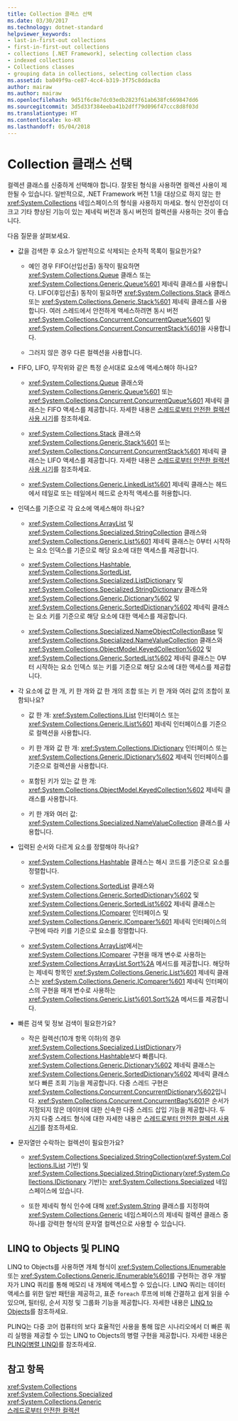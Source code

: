 ```yaml
---
title: Collection 클래스 선택
ms.date: 03/30/2017
ms.technology: dotnet-standard
helpviewer_keywords:
- last-in-first-out collections
- first-in-first-out collections
- collections [.NET Framework], selecting collection class
- indexed collections
- Collections classes
- grouping data in collections, selecting collection class
ms.assetid: ba049f9a-ce87-4cc4-b319-3f75c8ddac8a
author: mairaw
ms.author: mairaw
ms.openlocfilehash: 9d51f6c8e7dc03edb2823f61ab638fc669847dd6
ms.sourcegitcommit: 3d5d33f384eeba41b2dff79d096f47ccc8d8f03d
ms.translationtype: HT
ms.contentlocale: ko-KR
ms.lasthandoff: 05/04/2018
---
```

# <a name="selecting-a-collection-class"></a>Collection 클래스 선택
컬렉션 클래스를 신중하게 선택해야 합니다. 잘못된 형식을 사용하면 컬렉션 사용이 제한될 수 있습니다. 일반적으로, .NET Framework 버전 1.1을 대상으로 하지 않는 한 <xref:System.Collections> 네임스페이스의 형식을 사용하지 마세요. 형식 안전성이 더 크고 기타 향상된 기능이 있는 제네릭 버전과 동시 버전의 컬렉션을 사용하는 것이 좋습니다.  
  
 다음 질문을 살펴보세요.  
  
-   값을 검색한 후 요소가 일반적으로 삭제되는 순차적 목록이 필요한가요?  
  
    -   예인 경우 FIFO(선입선출) 동작이 필요하면 <xref:System.Collections.Queue> 클래스 또는 <xref:System.Collections.Generic.Queue%601> 제네릭 클래스를 사용합니다. LIFO(후입선출) 동작이 필요하면 <xref:System.Collections.Stack> 클래스 또는 <xref:System.Collections.Generic.Stack%601> 제네릭 클래스를 사용합니다. 여러 스레드에서 안전하게 액세스하려면 동시 버전 <xref:System.Collections.Concurrent.ConcurrentQueue%601> 및 <xref:System.Collections.Concurrent.ConcurrentStack%601>을 사용합니다.  
  
    -   그러지 않은 경우 다른 컬렉션을 사용합니다.  
  
-   FIFO, LIFO, 무작위와 같은 특정 순서대로 요소에 액세스해야 하나요?  
  
    -   <xref:System.Collections.Queue> 클래스와 <xref:System.Collections.Generic.Queue%601> 또는 <xref:System.Collections.Concurrent.ConcurrentQueue%601> 제네릭 클래스는 FIFO 액세스를 제공합니다. 자세한 내용은 [스레드로부터 안전한 컬렉션 사용 시기](../../../docs/standard/collections/thread-safe/when-to-use-a-thread-safe-collection.md)를 참조하세요.  
  
    -   <xref:System.Collections.Stack> 클래스와 <xref:System.Collections.Generic.Stack%601> 또는 <xref:System.Collections.Concurrent.ConcurrentStack%601> 제네릭 클래스는 LIFO 액세스를 제공합니다. 자세한 내용은 [스레드로부터 안전한 컬렉션 사용 시기](../../../docs/standard/collections/thread-safe/when-to-use-a-thread-safe-collection.md)를 참조하세요.  
  
    -   <xref:System.Collections.Generic.LinkedList%601> 제네릭 클래스는 헤드에서 테일로 또는 테일에서 헤드로 순차적 액세스를 허용합니다.  
  
-   인덱스를 기준으로 각 요소에 액세스해야 하나요?  
  
    -   <xref:System.Collections.ArrayList> 및 <xref:System.Collections.Specialized.StringCollection> 클래스와 <xref:System.Collections.Generic.List%601> 제네릭 클래스는 0부터 시작하는 요소 인덱스를 기준으로 해당 요소에 대한 액세스를 제공합니다.  
  
    -   <xref:System.Collections.Hashtable>, <xref:System.Collections.SortedList>, <xref:System.Collections.Specialized.ListDictionary> 및 <xref:System.Collections.Specialized.StringDictionary> 클래스와 <xref:System.Collections.Generic.Dictionary%602> 및 <xref:System.Collections.Generic.SortedDictionary%602> 제네릭 클래스는 요소 키를 기준으로 해당 요소에 대한 액세스를 제공합니다.  
  
    -   <xref:System.Collections.Specialized.NameObjectCollectionBase> 및 <xref:System.Collections.Specialized.NameValueCollection> 클래스와 <xref:System.Collections.ObjectModel.KeyedCollection%602> 및 <xref:System.Collections.Generic.SortedList%602> 제네릭 클래스는 0부터 시작하는 요소 인덱스 또는 키를 기준으로 해당 요소에 대한 액세스를 제공합니다.  
  
-   각 요소에 값 한 개, 키 한 개와 값 한 개의 조합 또는 키 한 개와 여러 값의 조합이 포함되나요?  
  
    -   값 한 개: <xref:System.Collections.IList> 인터페이스 또는 <xref:System.Collections.Generic.IList%601> 제네릭 인터페이스를 기준으로 컬렉션을 사용합니다.  
  
    -   키 한 개와 값 한 개: <xref:System.Collections.IDictionary> 인터페이스 또는 <xref:System.Collections.Generic.IDictionary%602> 제네릭 인터페이스를 기준으로 컬렉션을 사용합니다.  
  
    -   포함된 키가 있는 값 한 개: <xref:System.Collections.ObjectModel.KeyedCollection%602> 제네릭 클래스를 사용합니다.  
  
    -   키 한 개와 여러 값: <xref:System.Collections.Specialized.NameValueCollection> 클래스를 사용합니다.  
  
-   입력된 순서와 다르게 요소를 정렬해야 하나요?  
  
    -   <xref:System.Collections.Hashtable> 클래스는 해시 코드를 기준으로 요소를 정렬합니다.  
  
    -   <xref:System.Collections.SortedList> 클래스와 <xref:System.Collections.Generic.SortedDictionary%602> 및 <xref:System.Collections.Generic.SortedList%602> 제네릭 클래스는 <xref:System.Collections.IComparer> 인터페이스 및 <xref:System.Collections.Generic.IComparer%601> 제네릭 인터페이스의 구현에 따라 키를 기준으로 요소를 정렬합니다.  
  
    -   <xref:System.Collections.ArrayList>에서는 <xref:System.Collections.IComparer> 구현을 매개 변수로 사용하는 <xref:System.Collections.ArrayList.Sort%2A> 메서드를 제공합니다. 해당하는 제네릭 항목인 <xref:System.Collections.Generic.List%601> 제네릭 클래스는 <xref:System.Collections.Generic.IComparer%601> 제네릭 인터페이스의 구현을 매개 변수로 사용하는 <xref:System.Collections.Generic.List%601.Sort%2A> 메서드를 제공합니다.  
  
-   빠른 검색 및 정보 검색이 필요한가요?  
  
    -   작은 컬렉션(10개 항목 이하)의 경우 <xref:System.Collections.Specialized.ListDictionary>가 <xref:System.Collections.Hashtable>보다 빠릅니다. <xref:System.Collections.Generic.Dictionary%602> 제네릭 클래스는 <xref:System.Collections.Generic.SortedDictionary%602> 제네릭 클래스보다 빠른 조회 기능을 제공합니다. 다중 스레드 구현은 <xref:System.Collections.Concurrent.ConcurrentDictionary%602>입니다. <xref:System.Collections.Concurrent.ConcurrentBag%601>은 순서가 지정되지 않은 데이터에 대한 신속한 다중 스레드 삽입 기능을 제공합니다. 두 가지 다중 스레드 형식에 대한 자세한 내용은 [스레드로부터 안전한 컬렉션 사용 시기](../../../docs/standard/collections/thread-safe/when-to-use-a-thread-safe-collection.md)를 참조하세요.  
  
-   문자열만 수락하는 컬렉션이 필요한가요?  
  
    -   <xref:System.Collections.Specialized.StringCollection>(<xref:System.Collections.IList> 기반) 및 <xref:System.Collections.Specialized.StringDictionary>(<xref:System.Collections.IDictionary> 기반)는 <xref:System.Collections.Specialized> 네임스페이스에 있습니다.  
  
    -   또한 제네릭 형식 인수에 대해 <xref:System.String> 클래스를 지정하여 <xref:System.Collections.Generic> 네임스페이스의 제네릭 컬렉션 클래스 중 하나를 강력한 형식의 문자열 컬렉션으로 사용할 수 있습니다.  
  
## <a name="linq-to-objects-and-plinq"></a>LINQ to Objects 및 PLINQ  
 LINQ to Objects를 사용하면 개체 형식이 <xref:System.Collections.IEnumerable> 또는 <xref:System.Collections.Generic.IEnumerable%601>를 구현하는 경우 개발자가 LINQ 쿼리를 통해 메모리 내 개체에 액세스할 수 있습니다. LINQ 쿼리는 데이터 액세스를 위한 일반 패턴을 제공하고, 표준 `foreach` 루프에 비해 간결하고 쉽게 읽을 수 있으며, 필터링, 순서 지정 및 그룹화 기능을 제공합니다. 자세한 내용은 [LINQ to Objects](https://msdn.microsoft.com/library/73cafe73-37cf-46e7-bfa7-97c7eea7ced9)를 참조하세요.  
  
 PLINQ는 다중 코어 컴퓨터의 보다 효율적인 사용을 통해 많은 시나리오에서 더 빠른 쿼리 실행을 제공할 수 있는 LINQ to Objects의 병렬 구현을 제공합니다. 자세한 내용은 [PLINQ(병렬 LINQ)](../../../docs/standard/parallel-programming/parallel-linq-plinq.md)를 참조하세요.  
  
## <a name="see-also"></a>참고 항목  
 <xref:System.Collections>  
 <xref:System.Collections.Specialized>  
 <xref:System.Collections.Generic>  
 [스레드로부터 안전한 컬렉션](../../../docs/standard/collections/thread-safe/index.md)
